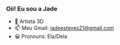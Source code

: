 ### Oii! Eu sou a Jade

- 🌱 Artista 3D
- 📫 Meu Gmail: jadeesteves21@gmail.com 
- 😀 Pronouns: Ela/Dela
